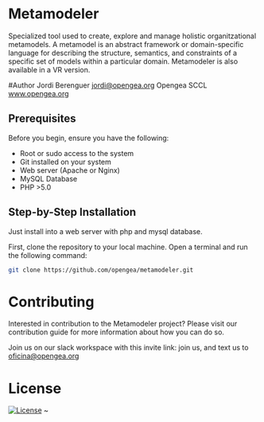 # Metamodeler

Specialized tool used to create, explore and manage holistic organitzational metamodels. A metamodel is an abstract framework or domain-specific language for describing the structure, semantics, and constraints of a specific set of models within a particular domain. Metamodeler is also available in a VR version.

#Author
Jordi Berenguer
jordi@opengea.org
Opengea SCCL
www.opengea.org

## Prerequisites

Before you begin, ensure you have the following:

- Root or sudo access to the system
- Git installed on your system
- Web server (Apache  or Nginx)
- MySQL Database
- PHP >5.0

## Step-by-Step Installation

Just install into a web server with php and mysql database.

First, clone the repository to your local machine. Open a terminal and run the following command:

```bash
git clone https://github.com/opengea/metamodeler.git 
```

# Contributing

Interested in contribution to the Metamodeler project? Please visit our contribution guide for more information about how you can do so.

Join us on our slack workspace with this invite link: join us, and text us to oficina@opengea.org

# License

[![License](https://img.shields.io/badge/license-Apache--2.0-blue.svg)](https://opensource.org/licenses/Apache-2.0)
~                                                                                                                                 
